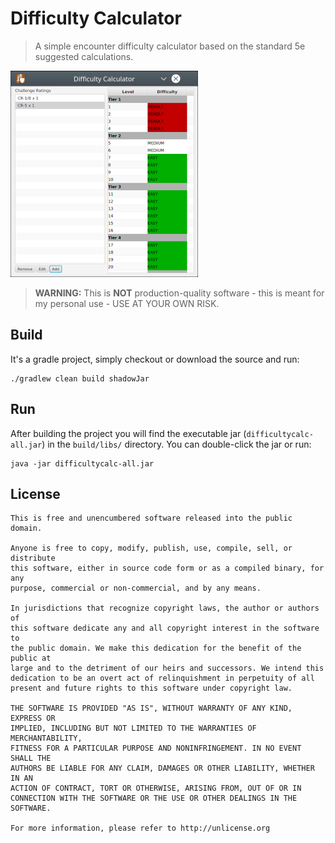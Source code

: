 # Difficulty Calculator

> A simple encounter difficulty calculator based on the standard 5e suggested calculations.

![alt text](difficultycalc-screen.png "Screenshot")

> **WARNING:** This is **NOT** production-quality software - this is meant for my personal use - USE AT YOUR OWN RISK.

## Build

It's a gradle project, simply checkout or download the source and run:

    ./gradlew clean build shadowJar

## Run

After building the project you will find the executable jar (`difficultycalc-all.jar`) in the `build/libs/` directory.
You can double-click the jar or run:

    java -jar difficultycalc-all.jar

## License
```
This is free and unencumbered software released into the public domain.

Anyone is free to copy, modify, publish, use, compile, sell, or distribute 
this software, either in source code form or as a compiled binary, for any 
purpose, commercial or non-commercial, and by any means.

In jurisdictions that recognize copyright laws, the author or authors of 
this software dedicate any and all copyright interest in the software to 
the public domain. We make this dedication for the benefit of the public at 
large and to the detriment of our heirs and successors. We intend this 
dedication to be an overt act of relinquishment in perpetuity of all 
present and future rights to this software under copyright law.

THE SOFTWARE IS PROVIDED "AS IS", WITHOUT WARRANTY OF ANY KIND, EXPRESS OR 
IMPLIED, INCLUDING BUT NOT LIMITED TO THE WARRANTIES OF MERCHANTABILITY, 
FITNESS FOR A PARTICULAR PURPOSE AND NONINFRINGEMENT. IN NO EVENT SHALL THE 
AUTHORS BE LIABLE FOR ANY CLAIM, DAMAGES OR OTHER LIABILITY, WHETHER IN AN 
ACTION OF CONTRACT, TORT OR OTHERWISE, ARISING FROM, OUT OF OR IN 
CONNECTION WITH THE SOFTWARE OR THE USE OR OTHER DEALINGS IN THE SOFTWARE.

For more information, please refer to http://unlicense.org
```
